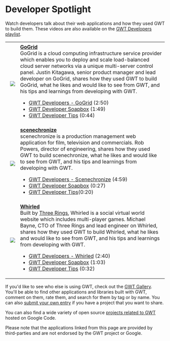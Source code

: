  <style>
   #body {
     max-width: 700px;
   }
   .video {
     clear: both;
     width: 100%;
     overflow: visible;
     padding: 5px;
   }

   .video .screenshot {
     padding-left: 15px;
     padding-top: 20px;
     padding-bottom: 20px;
     vertical-align: middle;
   }

   .video .description {
     padding-top: 5px;
     padding-bottom: 5px;
     vertical-align: middle;
   }

   .video .description .title {
     font-weight: bold;
   }

   .application {
     clear: both;
     width: 100%;
     overflow: visible;
     padding: 5px;
   }

   .application .screenshot {
     padding-left: 15px;
     padding-top: 20px;
     padding-bottom: 20px;
   }

   .application .description {
     vertical-align: middle;
   }

   .application .description .title {
     font-weight: bold;
   }
   </style>
   
Developer Spotlight
===

Watch developers talk about their web applications and how they used GWT to build them. These videos are also available on the [GWT Developers playlist](http://www.youtube.com/view_play_list?p=4DAEFAF23BB3CDD0).

<table class="columns">
  <tr class="video">
    <td class="screenshot">
      <img src="images/dev_gal_gogrid.jpg"/>
    </td>
    <td class="description">
      <div class="title"><a href="http://www.gogrid.com">GoGrid</a></div>
      GoGrid is a cloud computing infrastructure service provider which
      enables you to deploy and scale load-balanced cloud server networks via a
      unique multi-server control panel. Justin Kitagawa, senior product manager and lead
      developer on GoGrid, shares how they used GWT to build GoGrid, what he
      likes and would like to see from GWT, and his tips and learnings from
      developing with GWT.
      <ul>
        <li><a href="http://www.youtube.com/watch?v=3dMrILwtiMI">GWT Developers
          - GoGrid</a> (2:50)</li>
        <li><a href="http://www.youtube.com/watch?v=fULUS4VQoeE">GWT Developer
          Soapbox</a> (1:49)</li>
        <li><a href="http://www.youtube.com/watch?v=nsyq6_Mgaxs">GWT Developer
          Tips</a> (0:44)</li>
      </ul>
    </td>
  </tr>
 
  <tr class="video">
    <td class="screenshot">
      <img src="images/dev_gal_scenechronize.jpg"/>
    </td>
    <td class="description">
      <div class="title"><a
          href="http://www.scenechronize.com">scenechronize</a></div>
      scenechronize is a production management web application for film,
      television and commercials. Rob Powers, director of engineering, shares
      how they used GWT to build scenechronize, what he likes and would like to
      see from GWT, and his tips and learnings from developing with GWT.
      <ul>
        <li><a href="http://www.youtube.com/watch?v=2gqDsi8zRt4">GWT Developers
          - Scenechronize</a> (4:59)</li>
        <li><a href="http://www.youtube.com/watch?v=ql_3yWfi1rY">GWT Developer
          Soapbox</a> (0:27)</li>
        <li><a href="http://www.youtube.com/watch?v=dF2uk3u6dPE">GWT Developer
          Tips</a>(0:20)</li>
      </ul>
    </td>
  </tr>
  <tr class="video">
    <td class="screenshot">
      <img src="images/dev_gal_whirled.jpg"/>
    </td>
    <td class="description">
      <div class="title"><a
          href="http://www.whirled.com/">Whirled</a></div>
      Built by <a href="http://www.threerings.net">Three Rings</a>, Whirled
      is a social virtual world website which includes multi-player games.
      Michael Bayne, CTO of Three Rings and lead engineer on Whirled, shares
      how they used GWT to build Whirled, what he likes and would like to see
      from GWT, and his tips and learnings from developing with GWT.
      <ul>
        <li><a href="http://www.youtube.com/watch?v=ELox9yPRu9c">GWT Developers
          - Whirled</a> (2:40)</li>
        <li><a href="http://www.youtube.com/watch?v=bN6tK_o4slo">GWT Developer
          Soapbox</a>  (1:03)</li>
        <li><a href="http://www.youtube.com/watch?v=5VFzlZd0tzE">GWT Developer
          Tips</a> (0:32)</li>
      </ul>
    </td>
  </tr>
</table>

If you'd like to see who else is using GWT, check out the [GWT Gallery](http://gwtgallery.appspot.com). You'll be able to find other applications and libraries built with GWT, comment on them, rate them, and search for them by tag or by name. You can also [submit your own entry](http://gwtgallery.appspot.com/submit) if you have a project that you want to share.

You can also find a wide variety of open source [projects related to GWT](http://code.google.com/hosting/search?q=GWT&btn=Search+Projects) hosted on Google Code.

Please note that the applications linked from this page are provided by third-parties and are not endorsed by the GWT project or Google.
